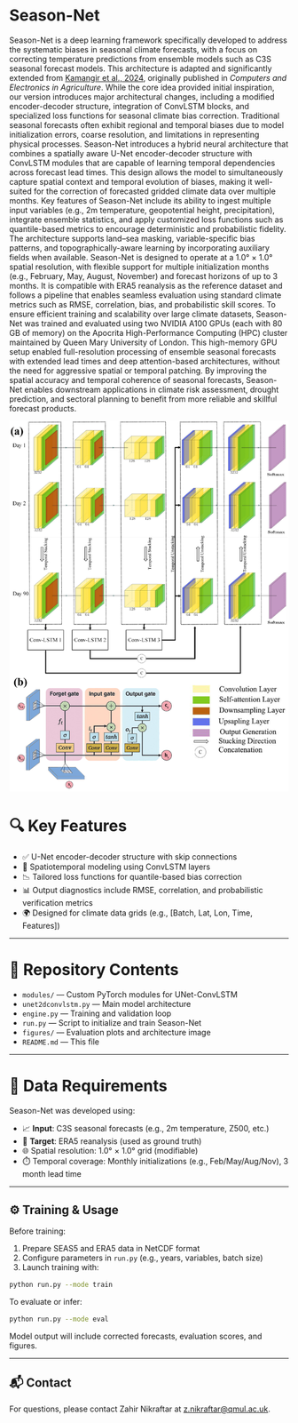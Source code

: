 # Season-Net
Season-Net is a deep learning framework specifically developed to address the systematic biases in seasonal climate forecasts, with a focus on correcting temperature predictions from ensemble models such as C3S seasonal forecast models. This architecture is adapted and significantly extended from [Kamangir et al., 2024](https://doi.org/10.1016/j.compag.2023.108439), originally published in *Computers and Electronics in Agriculture*. While the core idea provided initial inspiration, our version introduces major architectural changes, including a modified encoder-decoder structure, integration of ConvLSTM blocks, and specialized loss functions for seasonal climate bias correction. Traditional seasonal forecasts often exhibit regional and temporal biases due to model initialization errors, coarse resolution, and limitations in representing physical processes. Season-Net introduces a hybrid neural architecture that combines a spatially aware U-Net encoder-decoder structure with ConvLSTM modules that are capable of learning temporal dependencies across forecast lead times. This design allows the model to simultaneously capture spatial context and temporal evolution of biases, making it well-suited for the correction of forecasted gridded climate data over multiple months. Key features of Season-Net include its ability to ingest multiple input variables (e.g., 2m temperature, geopotential height, precipitation), integrate ensemble statistics, and apply customized loss functions such as quantile-based metrics to encourage deterministic and probabilistic fidelity. The architecture supports land–sea masking, variable-specific bias patterns, and topographically-aware learning by incorporating auxiliary fields when available. Season-Net is designed to operate at a 1.0° × 1.0° spatial resolution, with flexible support for multiple initialization months (e.g., February, May, August, November) and forecast horizons of up to 3 months. It is compatible with ERA5 reanalysis as the reference dataset and follows a pipeline that enables seamless evaluation using standard climate metrics such as RMSE, correlation, bias, and probabilistic skill scores. To ensure efficient training and scalability over large climate datasets, Season-Net was trained and evaluated using two NVIDIA A100 GPUs (each with 80 GB of memory) on the Apocrita High-Performance Computing (HPC) cluster maintained by Queen Mary University of London. This high-memory GPU setup enabled full-resolution processing of ensemble seasonal forecasts with extended lead times and deep attention-based architectures, without the need for aggressive spatial or temporal patching. By improving the spatial accuracy and temporal coherence of seasonal forecasts, Season-Net enables downstream applications in climate risk assessment, drought prediction, and sectoral planning to benefit from more reliable and skillful forecast products.

![Model Architecture](season_net_architecture.png)
# 🔍 Key Features

- ✅ U-Net encoder-decoder structure with skip connections
- 🔁 Spatiotemporal modeling using ConvLSTM layers
- 📉 Tailored loss functions for quantile-based bias correction
- 📊 Output diagnostics include RMSE, correlation, and probabilistic verification metrics
- 🌍 Designed for climate data grids (e.g., [Batch, Lat, Lon, Time, Features])

---

# 📁 Repository Contents

- `modules/` — Custom PyTorch modules for UNet-ConvLSTM
- `unet2dconvlstm.py` — Main model architecture
- `engine.py` — Training and validation loop
- `run.py` — Script to initialize and train Season-Net
- `figures/` — Evaluation plots and architecture image
- `README.md` — This file

---

# 🧪 Data Requirements

Season-Net was developed using:
- 📈 **Input**: C3S seasonal forecasts (e.g., 2m temperature, Z500, etc.)
- 🎯 **Target**: ERA5 reanalysis (used as ground truth)
- 🌐 Spatial resolution: 1.0° × 1.0° grid (modifiable)
- ⏱️ Temporal coverage: Monthly initializations (e.g., Feb/May/Aug/Nov), 3 month lead time

---
## ⚙️ Training & Usage

Before training:
1. Prepare SEAS5 and ERA5 data in NetCDF format
2. Configure parameters in `run.py` (e.g., years, variables, batch size)
3. Launch training with:

```bash
python run.py --mode train
```

To evaluate or infer:

```bash
python run.py --mode eval
```

Model output will include corrected forecasts, evaluation scores, and figures.

---



## 📬 Contact

For questions, please contact Zahir Nikraftar at z.nikraftar@qmul.ac.uk.
